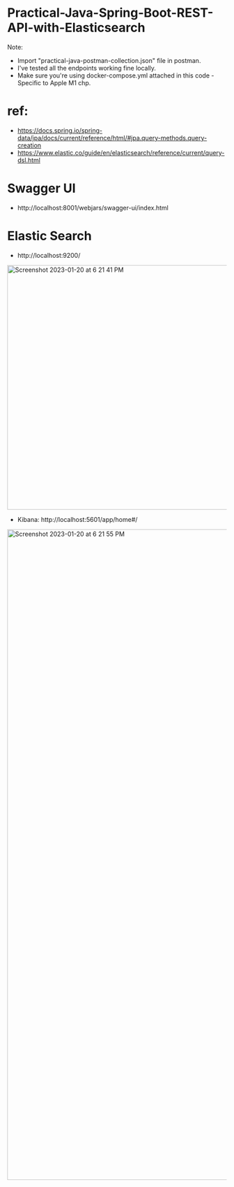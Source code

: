 # Practical-Java-Spring-Boot-REST-API-with-Elasticsearch

Note: 
- Import "practical-java-postman-collection.json" file in postman. 
- I've tested all the endpoints working fine locally. 
- Make sure you're using docker-compose.yml attached in this code - Specific to Apple M1 chp.

# ref:
- https://docs.spring.io/spring-data/jpa/docs/current/reference/html/#jpa.query-methods.query-creation
- https://www.elastic.co/guide/en/elasticsearch/reference/current/query-dsl.html

# Swagger UI
- http://localhost:8001/webjars/swagger-ui/index.html




# Elastic Search

- http://localhost:9200/

<img width="560" alt="Screenshot 2023-01-20 at 6 21 41 PM" src="https://user-images.githubusercontent.com/54174687/213699264-5e7aef52-bea1-4dbb-bda5-eca164974fd1.png">

- Kibana:   http://localhost:5601/app/home#/

<img width="1490" alt="Screenshot 2023-01-20 at 6 21 55 PM" src="https://user-images.githubusercontent.com/54174687/213699310-b6d3a7d0-0433-4b92-850e-2b472ae9b5b1.png">
